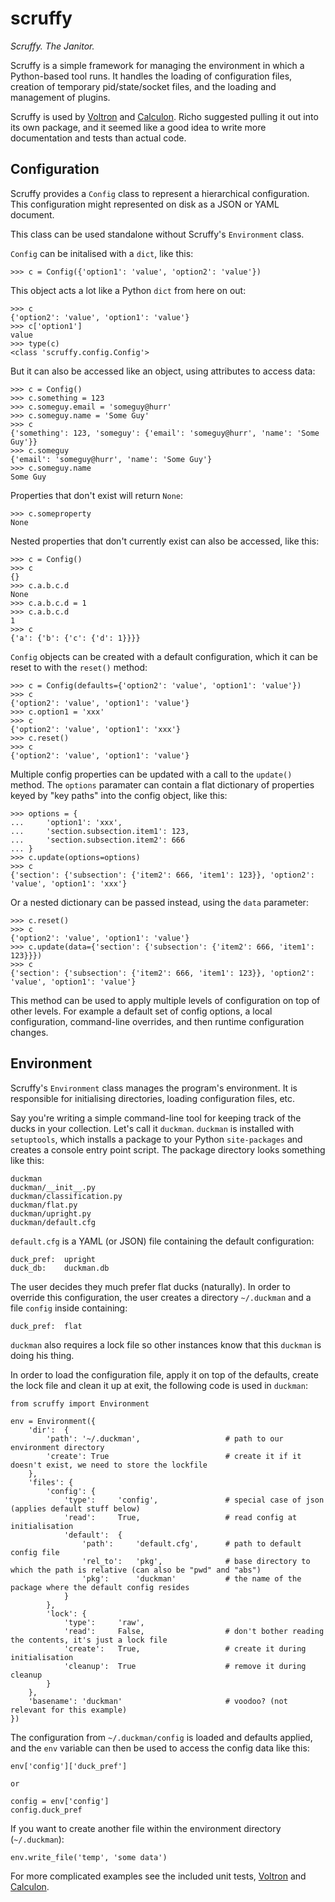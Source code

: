 # scruffy

*Scruffy. The Janitor.*

Scruffy is a simple framework for managing the environment in which a Python-based tool runs. It handles the loading of configuration files, creation of temporary pid/state/socket files, and the loading and management of plugins.

Scruffy is used by [Voltron](https://github.com/snarez/voltron) and [Calculon](https://github.com/snarez/calculon). Richo suggested pulling it out into its own package, and it seemed like a good idea to write more documentation and tests than actual code.

## Configuration

Scruffy provides a `Config` class to represent a hierarchical configuration. This configuration might represented on disk as a JSON or YAML document.

This class can be used standalone without Scruffy's `Environment` class.

`Config` can be initalised with a `dict`, like this:

	>>> c = Config({'option1': 'value', 'option2': 'value'})

This object acts a lot like a Python `dict` from here on out:

	>>> c
	{'option2': 'value', 'option1': 'value'}
	>>> c['option1']
	value
	>>> type(c)
	<class 'scruffy.config.Config'>

But it can also be accessed like an object, using attributes to access data:

	>>> c = Config()
	>>> c.something = 123
	>>> c.someguy.email = 'someguy@hurr'
	>>> c.someguy.name = 'Some Guy'
	>>> c
	{'something': 123, 'someguy': {'email': 'someguy@hurr', 'name': 'Some Guy'}}
	>>> c.someguy
	{'email': 'someguy@hurr', 'name': 'Some Guy'}
	>>> c.someguy.name
	Some Guy

Properties that don't exist will return `None`:

	>>> c.someproperty
	None

Nested properties that don't currently exist can also be accessed, like this:

	>>> c = Config()
	>>> c
	{}
	>>> c.a.b.c.d
	None
	>>> c.a.b.c.d = 1
	>>> c.a.b.c.d
	1
	>>> c
	{'a': {'b': {'c': {'d': 1}}}}

`Config` objects can be created with a default configuration, which it can be reset to with the `reset()` method:

	>>> c = Config(defaults={'option2': 'value', 'option1': 'value'})
	>>> c
	{'option2': 'value', 'option1': 'value'}
	>>> c.option1 = 'xxx'
	>>> c
	{'option2': 'value', 'option1': 'xxx'}
	>>> c.reset()
	>>> c
	{'option2': 'value', 'option1': 'value'}	

Multiple config properties can be updated with a call to the `update()` method. The `options` paramater can contain a flat dictionary of properties keyed by "key paths" into the config object, like this:

	>>> options = {
	...     'option1': 'xxx',
	...     'section.subsection.item1': 123,
	...     'section.subsection.item2': 666
	... }
	>>> c.update(options=options)
	>>> c
	{'section': {'subsection': {'item2': 666, 'item1': 123}}, 'option2': 'value', 'option1': 'xxx'}

Or a nested dictionary can be passed instead, using the `data` parameter:

	>>> c.reset()
	>>> c
	{'option2': 'value', 'option1': 'value'}
	>>> c.update(data={'section': {'subsection': {'item2': 666, 'item1': 123}}})
	>>> c
	{'section': {'subsection': {'item2': 666, 'item1': 123}}, 'option2': 'value', 'option1': 'value'}

This method can be used to apply multiple levels of configuration on top of other levels. For example a default set of config options, a local configuration, command-line overrides, and then runtime configuration changes.

## Environment

Scruffy's `Environment` class manages the program's environment. It is responsible for initialising directories, loading configuration files, etc.

Say you're writing a simple command-line tool for keeping track of the ducks in your collection. Let's call it `duckman`. `duckman` is installed with `setuptools`, which installs a package to your Python `site-packages` and creates a console entry point script. The package directory looks something like this:
	
	duckman
	duckman/__init__.py
	duckman/classification.py
	duckman/flat.py
	duckman/upright.py
	duckman/default.cfg

`default.cfg` is a YAML (or JSON) file containing the default configuration:

	duck_pref:	upright
	duck_db:	duckman.db

The user decides they much prefer flat ducks (naturally). In order to override this configuration, the user creates a directory `~/.duckman` and a file `config` inside containing:

	duck_pref:	flat

`duckman` also requires a lock file so other instances know that this `duckman` is doing his thing.

In order to load the configuration file, apply it on top of the defaults, create the lock file and clean it up at exit, the following code is used in `duckman`:

	from scruffy import Environment

	env = Environment({
	    'dir':  {
	        'path': '~/.duckman',					# path to our environment directory
	        'create': True							# create it if it doesn't exist, we need to store the lockfile
	    },
	    'files': {
	        'config': {
	            'type':     'config',				# special case of json (applies default stuff below)
	            'read':     True,					# read config at initialisation
	            'default':  {
	                'path':     'default.cfg',		# path to default config file
	                'rel_to':   'pkg',				# base directory to which the path is relative (can also be "pwd" and "abs")
	                'pkg':      'duckman'			# the name of the package where the default config resides
	            }
	        },
	        'lock': {
	            'type':     'raw',
	            'read':     False,					# don't bother reading the contents, it's just a lock file
	            'create':   True,					# create it during initialisation
	            'cleanup':	True					# remove it during cleanup
	        }
	    },
	    'basename': 'duckman'						# voodoo? (not relevant for this example)
	})

The configuration from `~/.duckman/config` is loaded and defaults applied, and the `env` variable can then be used to access the config data like this:

	env['config']['duck_pref']

	or

	config = env['config']
	config.duck_pref

If you want to create another file within the environment directory (`~/.duckman`):

	env.write_file('temp', 'some data')

For more complicated examples see the included unit tests, [Voltron](https://github.com/snare/voltron) and [Calculon](https://github.com/snare/calculon).